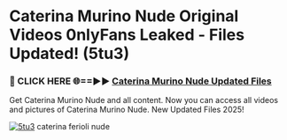 # Caterina Murino Nude Original Videos 0nlyFans Leaked - Files Updated! (5tu3)

<h3>🔴 CLICK HERE 🌐==►► <a href="https://tinyurl.com/yc6ubb5a" rel="nofollow">Caterina Murino Nude Updated Files</a></h3>

Get Caterina Murino Nude and all content. Now you can access all videos and pictures of Caterina Murino Nude. New Updated Files 2025!

[![5tu3](https://i.imgur.com/7eu0CRL.gif)](https://tinyurl.com/yc6ubb5a)
caterina ferioli nude